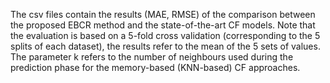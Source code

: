 The csv files contain the results (MAE, RMSE) of the comparison between the proposed EBCR method and the state-of-the-art CF models. Note that the evaluation is based on a 5-fold cross validation (corresponding to the 5 splits of each dataset), the results refer to the mean of the 5 sets of values. The parameter k refers to the number of neighbours used during the prediction phase for the memory-based (KNN-based) CF approaches.
